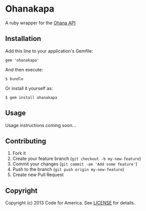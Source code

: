 # Ohanakapa

A ruby wrapper for the [Ohana API](https://github.com/codeforamerica/ohana-api)

## Installation

Add this line to your application's Gemfile:

    gem 'ohanakapa'

And then execute:

    $ bundle

Or install it yourself as:

    $ gem install ohanakapa

## Usage

Usage instructions coming soon...

## Contributing

1. Fork it
2. Create your feature branch (`git checkout -b my-new-feature`)
3. Commit your changes (`git commit -am 'Add some feature'`)
4. Push to the branch (`git push origin my-new-feature`)
5. Create new Pull Request

## Copyright
Copyright (c) 2013 Code for America. See [LICENSE](https://github.com/codeforamerica/ohana-api/blob/master/LICENSE.md) for details.